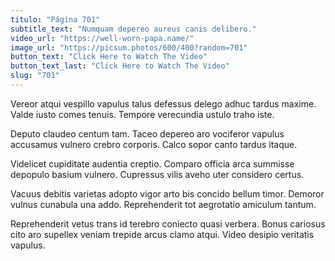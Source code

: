 ```yaml
---
titulo: "Página 701"
subtitle_text: "Numquam depereo aureus canis delibero."
video_url: "https://well-worn-papa.name/"
image_url: "https://picsum.photos/600/400?random=701"
button_text: "Click Here to Watch The Video"
button_text_last: "Click Here to Watch The Video"
slug: "701"
---
```


Vereor atqui vespillo vapulus talus defessus delego adhuc tardus maxime. Valde iusto comes tenuis. Tempore verecundia ustulo traho iste.

Deputo claudeo centum tam. Taceo depereo aro vociferor vapulus accusamus vulnero crebro corporis. Calco sopor canto tardus itaque.

Videlicet cupiditate audentia creptio. Comparo officia arca summisse depopulo basium vulnero. Cupressus vilis aveho uter considero certus.

Vacuus debitis varietas adopto vigor arto bis concido bellum timor. Demoror vulnus cunabula una addo. Reprehenderit tot aegrotatio amiculum tantum.

Reprehenderit vetus trans id terebro coniecto quasi verbera. Bonus cariosus cito aro supellex veniam trepide arcus clamo atqui. Video desipio veritatis vapulus.
